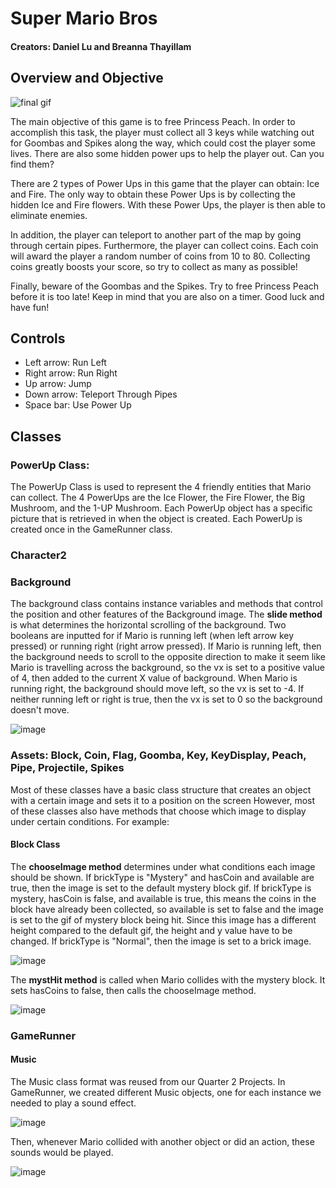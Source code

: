 # Super Mario Bros
#### Creators: Daniel Lu and Breanna Thayillam
## Overview and Objective
![final gif](https://user-images.githubusercontent.com/90793524/170924315-098eb6b4-9b00-44d1-8a48-12bf6080a26e.gif)

The main objective of this game is to free Princess Peach. In order to accomplish this task, the player must collect all 3 keys while watching out for Goombas and Spikes along the way, which could cost the player some lives. There are also some hidden power ups to help the player out. Can you find them?

There are 2 types of Power Ups in this game that the player can obtain: Ice and Fire. The only way to obtain these Power Ups is by collecting the hidden Ice and Fire flowers. With these Power Ups, the player is then able to eliminate enemies.

In addition, the player can teleport to another part of the map by going through certain pipes. Furthermore, the player can collect coins. Each coin will award the player a random number of coins from 10 to 80. Collecting coins greatly boosts your score, so try to collect as many as possible!

Finally, beware of the Goombas and the Spikes. Try to free Princess Peach before it is too late! Keep in mind that you are also on a timer. Good luck and have fun!

## Controls
* Left arrow: Run Left
* Right arrow: Run Right
* Up arrow: Jump
* Down arrow: Teleport Through Pipes
* Space bar: Use Power Up

## Classes
### PowerUp Class:
The PowerUp Class is used to represent the 4 friendly entities that Mario can collect. The 4 PowerUps are the Ice Flower, the Fire Flower, the Big Mushroom, and the 1-UP Mushroom. Each PowerUp object has a specific picture that is retrieved in when the object is created. Each PowerUp is created once in the GameRunner class. 


### Character2

### Background
The background class contains instance variables and methods that control the position and other features of the Background image.
The **slide method** is what determines the horizontal scrolling of the background. Two booleans are inputted for if Mario is running left (when left arrow key pressed) or running right (right arrow pressed). If Mario is running left, then the background needs to scroll to the opposite direction to make it seem like Mario is travelling across the background, so the vx is set to a positive value of 4, then added to the current X value of background. When Mario is running right, the background should move left, so the vx is set to -4. If neither running left or right is true, then the vx is set to 0 so the background doesn't move.

![image](https://user-images.githubusercontent.com/90793524/171039337-462b614b-8f30-4852-b0c4-5dae310140c1.png)

### Assets: Block, Coin, Flag, Goomba, Key, KeyDisplay, Peach, Pipe, Projectile, Spikes
Most of these classes have a basic class structure that creates an object with a certain image and sets it to a position on the screen However, most of these classes also have methods that choose which image to display under certain conditions. For example:
#### Block Class
The **chooseImage method** determines under what conditions each image should be shown. If brickType is "Mystery" and hasCoin and available are true, then the image is set to the default mystery block gif. If brickType is mystery, hasCoin is false, and available is true, this means the coins in the block have already been collected, so available is set to false and the image is set to the gif of mystery block being hit. Since this image has a different height compared to the default gif, the height and y value have to be changed. If brickType is "Normal", then the image is set to a brick image.

![image](https://user-images.githubusercontent.com/90793524/171040090-cb8f8136-1592-4f3d-bd52-b864a6e32a8d.png)

The **mystHit method** is called when Mario collides with the mystery block. It sets hasCoins to false, then calls the chooseImage method.

![image](https://user-images.githubusercontent.com/90793524/171040237-f798395a-825e-44c7-a486-b7bc691d86d2.png)

### GameRunner
#### Music
The Music class format was reused from our Quarter 2 Projects. In GameRunner, we created different Music objects, one for each instance we needed to play a sound effect.

![image](https://user-images.githubusercontent.com/90793524/171041188-dafbbdd2-78ff-47ef-a185-596fd1395181.png)

Then, whenever Mario collided with another object or did an action, these sounds would be played.

![image](https://user-images.githubusercontent.com/90793524/171041330-32e3f94a-1077-4018-aaee-be225efcc160.png)

#### 
